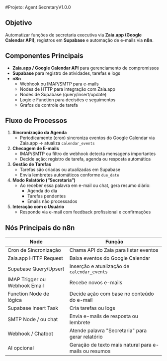 #Projeto: Agent SecretaryV1.0.0

## Objetivo
Automatizar funções de secretaria executiva via **Zaia.app (Google Calendar API)**, registros em **Supabase** e automação de e-mails via **n8n**.

## Componentes Principais
- **Zaia.app / Google Calendar API** para gerenciamento de compromissos
- **Supabase** para registro de atividades, tarefas e logs
- **n8n**
  - Webhook ou IMAP/SMTP para e-mails
  - Nodes de HTTP para integração com Zaia.app
  - Nodes de Supabase (query/insert/update)
  - Logic e Function para decisões e seguimentos
  - Grafos de controle de tarefa

## Fluxo de Processos
1. **Sincronização da Agenda**
   - Periodicamente (cron) sincroniza eventos do Google Calendar via Zaia.app → atualiza `calendar_events`
2. **Checagem de E-mails**
   - IMAP/SMTP ou filtro de webhook detecta mensagens importantes
   - Decide ação: registro de tarefa, agenda ou resposta automática
3. **Gestão de Tarefas**
   - Tarefas são criadas ou atualizadas em Supabase
   - Envia lembretes automáticos conforme `due_date`
4. **Modo Relatório (“Secretaria”)**
   - Ao receber essa palavra em e-mail ou chat, gera resumo diário:
     - Agenda do dia
     - Tarefas pendentes
     - Emails não processados
5. **Interação com o Usuário**
   - Responde via e-mail com feedback profissional e confirmações

## Nós Principais do n8n
| Node | Função |
|------|--------|
| Cron de Sincronização | Chama API do Zaia para listar eventos |
| Zaia.app HTTP Request | Baixa eventos do Google Calendar |
| Supabase Query/Upsert | Inserção e atualização de `calendar_events` |
| IMAP Trigger ou Webhook Email | Recebe novos e-mails |
| Function Node de lógica | Decide ação com base no conteúdo do e-mail |
| Supabase Insert Task | Cria tarefas ou logs |
| SMTP Node / ou chat | Envia e-mails de resposta ou lembrete |
| Webhook / Chatbot | Atende palavra "Secretaria" para gerar relatório |
| AI opcional | Geração de texto mais natural para e-mails ou resumos |
